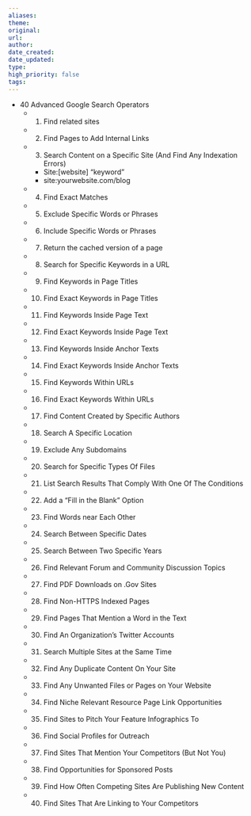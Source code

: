 ```yaml
---
aliases: 
theme: 
original: 
url: 
author: 
date_created: 
date_updated: 
type: 
high_priority: false
tags:
---
```

- 40 Advanced Google Search Operators
  - 1. Find related sites
  - 2. Find Pages to Add Internal Links
  - 3. Search Content on a Specific Site (And Find Any Indexation Errors)
    - Site:\[website\] “keyword”
    - site:yourwebsite.com/blog
  - 4. Find Exact Matches
  - 5. Exclude Specific Words or Phrases
  - 6. Include Specific Words or Phrases
  - 7. Return the cached version of a page
  - 8. Search for Specific Keywords in a URL
  - 9. Find Keywords in Page Titles
  - 10. Find Exact Keywords in Page Titles
  - 11. Find Keywords Inside Page Text
  - 12. Find Exact Keywords Inside Page Text
  - 13. Find Keywords Inside Anchor Texts
  - 14. Find Exact Keywords Inside Anchor Texts
  - 15. Find Keywords Within URLs
  - 16. Find Exact Keywords Within URLs
  - 17. Find Content Created by Specific Authors
  - 18. Search A Specific Location
  - 19. Exclude Any Subdomains
  - 20. Search for Specific Types Of Files
  - 21. List Search Results That Comply With One Of The Conditions
  - 22. Add a “Fill in the Blank” Option
  - 23. Find Words near Each Other
  - 24. Search Between Specific Dates
  - 25. Search Between Two Specific Years
  - 26. Find Relevant Forum and Community Discussion Topics
  - 27. Find PDF Downloads on .Gov Sites
  - 28. Find Non-HTTPS Indexed Pages
  - 29. Find Pages That Mention a Word in the Text
  - 30. Find An Organization’s Twitter Accounts
  - 31. Search Multiple Sites at the Same Time
  - 32. Find Any Duplicate Content On Your Site
  - 33. Find Any Unwanted Files or Pages on Your Website
  - 34. Find Niche Relevant Resource Page Link Opportunities
  - 35. Find Sites to Pitch Your Feature Infographics To
  - 36. Find Social Profiles for Outreach
  - 37. Find Sites That Mention Your Competitors (But Not You)
  - 38. Find Opportunities for Sponsored Posts
  - 39. Find How Often Competing Sites Are Publishing New Content
  - 40. Find Sites That Are Linking to Your Competitors

